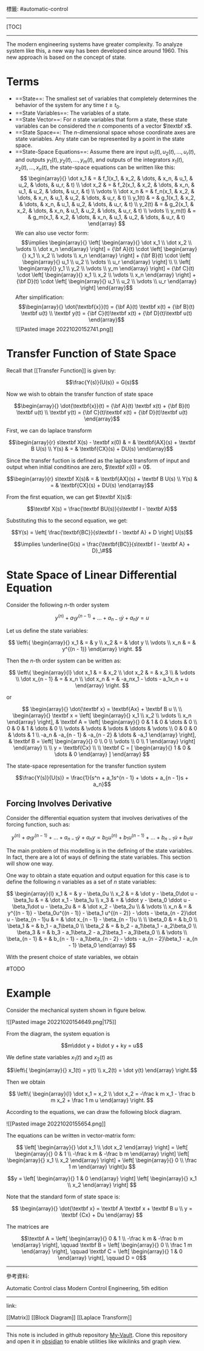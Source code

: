 標籤: #automatic-control 

---

[TOC]

---

The modern engineering systems have greater complexity. To analyze system like this, a new way has been developed since around 1960. This new approach is based on the concept of state.

# Terms

- ==State==: The smallest set of variables that completely determines the behavior of the system for any time $t \geq t_0$.
- ==State Variables==: The variables of a state.
- ==State Vector==: For $n$ state variables that form a state, these state variables can be considered the $n$ components of a vector $\textbf x$.
- ==State Space==: The $n$-dimensional space whose coordinate axes are state variables. Any state can be represented by a point in the state space.
- ==State-Space Equations==: Assume there are input $u_1(t), u_2(t), \dots, u_r(t)$, and outputs $y_1(t), y_2(t), \dots, y_m(t)$, and outputs of the integrators $x_1(t), x_2(t), \dots, x_n(t)$, the state-space equations can be written like this:
$$
\begin{array}{}
	\dot x_1 & = & f_1(x_1, & x_2, & \dots, & x_n, & u_1, & u_2, & \dots, & u_r, & t) \\
	\dot x_2 & = & f_2(x_1, & x_2, & \dots, & x_n, & u_1, & u_2, & \dots, & u_r, & t) \\
	\vdots \\
	\dot x_n & = & f_n(x_1, & x_2, & \dots, & x_n, & u_1, & u_2, & \dots, & u_r, & t) \\
	y_1(t) & = & g_1(x_1, & x_2, & \dots, & x_n, & u_1, & u_2, & \dots, & u_r, & t) \\
	y_2(t) & = & g_2(x_1, & x_2, & \dots, & x_n, & u_1, & u_2, & \dots, & u_r, & t) \\
	\vdots \\
	y_m(t) & = & g_m(x_1, & x_2, & \dots, & x_n, & u_1, & u_2, & \dots, & u_r, & t)
\end{array}
$$
We can also use vector form:
$$\implies 
\begin{array}{}
	\left[
		\begin{array}{}
			\dot x_1 \\
			\dot x_2 \\
			\vdots \\
			\dot x_n
		\end{array}
	\right] = 
	{\bf A}(t) \cdot \left[
		\begin{array}{}
			x_1 \\
			x_2 \\
			\vdots \\
			x_n
		\end{array}
	\right] +
	{\bf B}(t) \cdot
	\left[
		\begin{array}{}
			u_1 \\
			u_2 \\
			\vdots \\
			u_r
		\end{array}
	\right] \\ \\
	\left[
		\begin{array}{}
			y_1 \\
			y_2 \\
			\vdots \\
			y_m
		\end{array}
	\right] = 
	{\bf C}(t) \cdot
	\left[
		\begin{array}{}
			x_1 \\
			x_2 \\
			\vdots \\
			x_n
		\end{array}
	\right] + {\bf D}(t) \cdot
	\left[
		\begin{array}{}
			u_1 \\
			u_2 \\
			\vdots \\
			u_r
		\end{array}
	\right]
\end{array}$$
After simplification:
$$\begin{array}{}
	\dot{\textbf{x}}(t) = {\bf A}(t) \textbf x(t) + {\bf B}(t) \textbf u(t) \\
	\textbf y(t) = {\bf C}(t)\textbf x(t) + {\bf D}(t)\textbf u(t)
\end{array}$$
![[Pasted image 20221020152741.png]]

# Transfer Function of State Space

Recall that [[Transfer Function]] is given by:

$$\frac{Y(s)}{U(s)} = G(s)$$

Now we wish to obtain the transfer function of state space

$$\begin{array}{}
	\dot{\textbf{x}}(t) = {\bf A}(t) \textbf x(t) + {\bf B}(t) \textbf u(t) \\
	\textbf y(t) = {\bf C}(t)\textbf x(t) + {\bf D}(t)\textbf u(t)
\end{array}$$

First, we can do laplace transform

$$\begin{array}{r}
	s\textbf X(s) - \textbf x(0) & = & 
	\textbf{AX}(s) + \textbf B U(s) \\
	Y(s) & = &
	\textbf{CX}(s) + DU(s)
\end{array}$$

Since the transfer fuction is defined as the laplace transform of input and output when initial conditinos are zero, $\textbf x(0) = 0$.

$$\begin{array}{r}
	s\textbf X(s)& = & 
	\textbf{AX}(s) + \textbf B U(s) \\
	Y(s) & = &
	\textbf{CX}(s) + DU(s)
\end{array}$$

From the first equation, we can get $\textbf X(s)$:

$$\textbf X(s) = \frac{\textbf BU(s)}{s\textbf I - \textbf A}$$

Substituting this to the second equation, we get:

$$Y(s) = 
\left[
	\frac{\textbf{BC}}{s\textbf I - \textbf A} +
	D
\right]
U(s)$$

$$\implies \underline{G(s) = \frac{\textbf{BC}}{s\textbf I - \textbf A} + D}_\#$$

# State Space of Linear Differential Equation

Consider the following $n$-th order system

$$y^{(n)} + 
a_1y^{(n - 1)} + 
\dots + 
a_{n - 1}\dot y + 
a_ny = u$$

Let us define the state variables:

$$
\left\{
	\begin{array}{}
		x_1 & = & y \\
		x_2 & = & \dot y \\
		\vdots \\
		x_n & = & y^{(n - 1)}
	\end{array}
\right.
$$

Then the $n$-th order system can be written as:

$$
\left\{
	\begin{array}{l}
		\dot x_1 & = & x_2 \\
		\dot x_2 & = & x_3 \\
		& \vdots \\
		\dot x_{n - 1} & = & x_n \\
		\dot x_n & = & -a_nx_1 - \dots - a_1x_n + u
	\end{array}
\right.
$$

or

$$
\begin{array}{}
	\dot{\textbf x} = \textbf{Ax} + \textbf B u \\ \\
	\begin{array}{}
		\textbf x = 
		\left[
			\begin{array}{}
				x_1 \\
				x_2 \\
				\vdots \\
				x_n
			\end{array}
		\right], & 
		\textbf A = \left[
			\begin{array}{}
				0 & 1 & 0 & \dots & 0 \\
				0 & 0 & 1 & \dots & 0 \\
				\vdots & \vdots & \vdots & \ddots & \vdots \\
				0 & 0 & 0 & \dots & 1 \\
				-a_n & -a_{n - 1} & -a_{n - 2} & \dots & -a_1
			\end{array}
		\right], &
		\textbf B = \left[
			\begin{array}{}
				0 \\
				0 \\
				\vdots \\
				0 \\
				1
			\end{array}
		\right]
	\end{array} \\ \\
	y = \textbf{Cx} \\ \\
	\textbf C = [
		\begin{array}{}
			1  & 0 & \dots & 0
		\end{array}
	]
\end{array}
$$

The state-space representation for the transfer function system

$$\frac{Y(s)}{U(s)} = 
\frac{1}{s^n + 
a_1s^{n - 1} +
\dots +
a_{n - 1}s +
a_n}$$

## Forcing Involves Derivative

Consider the differential equation system that involves derivatives of the forcing function, such as:

$$y^{(n)} +
a_1y^{(n - 1)} +
\dots +
a_{n - 1} \dot y +
a_n y = 
b_0u^{(n)} +
b_1u^{(n - 1)} +
\dots +
b_{n - 1}\dot u + 
b_n u$$

The main problem of this modelling is in the defining of the state variables. In fact, there are a lot of ways of defining the state variables. This section will show one way.

One way to obtain a state equation and output equation for this case is to define the following $n$ variables as a set of $n$ state variables:

$$
\begin{array}{l}
	x_1 & = & y - \beta_0u \\
	x_2 & = & \dot y - \beta_0\dot u - \beta_1u & = & \dot x_1 - \beta_1u \\
	x_3 & = & \ddot y - \beta_0 \ddot u - \beta_1\dot u - \beta_2u & = & \dot x_2 - \beta_2u \\
	& \vdots \\
	x_n & = & y^{(n - 1)} - \beta_0u^{(n - 1)} - \beta_1 u^{(n - 2)} - \dots - \beta_{n - 2}\dot u - \beta_{n - 1}u & = & \dot x_{n - 1} - \beta_{n - 1}u \\ \\
	\beta_0 & = & b_0 \\
	\beta_1 & = & b_1 - a_1\beta_0 \\
	\beta_2 & = & b_2 - a_1\beta_1 - a_2\beta_0 \\
	\beta_3 & = & b_3 - a_1\beta_2 - a_2\beta_1 - a_3\beta_0 \\
	 & \vdots \\
	 \beta_{n - 1} & = & b_{n - 1} - a_1\beta_{n - 2} - \dots - a_{n - 2}\beta_1 - a_{n - 1} \beta_0
\end{array}
$$

With the present choice of state variables, we obtain

#TODO

# Example

Consider the mechanical system shown in figure below.

![[Pasted image 20221020154649.png|175]]

From the diagram, the system equation is

$$m\ddot y + b\dot y + ky = u$$

We define state variables $x_1(t)$ and $x_2(t)$ as

$$\left\{
	\begin{array}{}
		x_1(t) = y(t) \\
		x_2(t) = \dot y(t)
	\end{array}
\right.$$

Then we obtain

$$
\left\{
	\begin{array}{l}
		\dot x_1 = x_2 \\
		\dot x_2 = 
		-\frac k m x_1 
		- \frac b m x_2
		+ \frac 1 m u
	\end{array}
\right.
$$

According to the equations, we can draw the following block diagram.

![[Pasted image 20221020155654.png]]

The equations can be written in vector-matrix form:

$$
\left[
	\begin{array}{}
		\dot x_1 \\
		\dot x_2
	\end{array}
\right] = 
\left[
	\begin{array}{}
		0 & 1 \\
		-\frac k m & -\frac b m
	\end{array}
\right]
\left[
	\begin{array}{}
		x_1 \\
		x_2
	\end{array}
\right] +
\left[
	\begin{array}{}
		0 \\
		\frac 1 m
	\end{array}
\right]u
$$

$$y = \left[
	\begin{array}{}
		1 & 0
	\end{array}
\right]
\left[
	\begin{array}{}
		x_1 \\
		x_2
	\end{array}
\right]
$$

Note that the standard form of state space is:

$$
\begin{array}{}
	\dot{\textbf x} = \textbf A \textbf x + \textbf B u \\
	y = \textbf {Cx} + Du
\end{array}
$$

The matrices are

$$\textbf A = 
\left[
	\begin{array}{}
		0 & 1 \\
		-\frac k m & -\frac b m
	\end{array}
\right], \qquad \textbf B = 
\left[
	\begin{array}{}
		0 \\
		\frac 1 m
	\end{array}
\right], \qquad \textbf C = 
\left[
	\begin{array}{}
		1 & 0
	\end{array}
\right], \qquad D = 0$$

---

參考資料:

Automatic Control class
Modern Control Engineering, 5th edition

---

link:

[[Matrix]]
[[Block Diagram]]
[[Laplace Transform]]

---

This note is included in github repository [My-Vault](https://github.com/LittleD3092/My-Vault.git). Clone this repository and open it in [obsidian](https://obsidian.md/) to enable utilities like wikilinks and graph view.